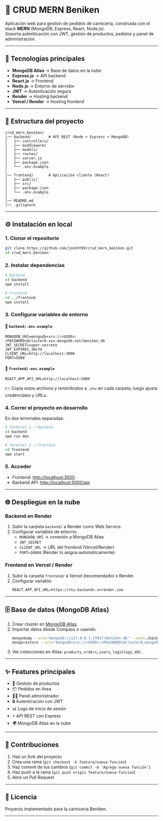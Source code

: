 # 🥩 CRUD MERN Beniken

Aplicación web para gestión de pedidos de carnicería, construida con el stack **MERN** (MongoDB, Express, React, Node.js).  
Soporta autenticación con JWT, gestión de productos, pedidos y panel de administración.

---

## 🚀 Tecnologías principales

- **MongoDB Atlas** → Base de datos en la nube  
- **Express.js** → API backend  
- **React.js** → Frontend  
- **Node.js** → Entorno de servidor  
- **JWT** → Autenticación segura  
- **Render** → Hosting backend  
- **Vercel / Render** → Hosting frontend  

---

## 📂 Estructura del proyecto

```
crud_mern_beniken/
│── backend/        # API REST (Node + Express + MongoDB)
│   ├── controllers/
│   ├── middleware/
│   ├── models/
│   ├── routes/
│   ├── server.js
│   ├── package.json
│   └── .env.example
│
│── frontend/       # Aplicación cliente (React)
│   ├── public/
│   ├── src/
│   ├── package.json
│   └── .env.example
│
│── README.md
│── .gitignore
```

---

## ⚙️ Instalación en local

### 1. Clonar el repositorio
```bash
git clone https://github.com/jonnhY99/crud_mern_beniken.git
cd crud_mern_beniken
```

### 2. Instalar dependencias
```bash
# Backend
cd backend
npm install

# Frontend
cd ../frontend
npm install
```

### 3. Configurar variables de entorno

#### 📌 `backend/.env.example`
```env
MONGODB_URI=mongodb+srv://<USER>:<PASSWORD>@cluster0.xxx.mongodb.net/beniken_db
JWT_SECRET=super-secreto
JWT_EXPIRES_IN=7d
CLIENT_URL=http://localhost:3000
PORT=5000
```

#### 📌 `frontend/.env.example`
```env
REACT_APP_API_URL=http://localhost:5000
```

👉 Copia estos archivos y renómbralos a `.env` en cada carpeta, luego ajusta credenciales y URLs.

### 4. Correr el proyecto en desarrollo
En dos terminales separadas:

```bash
# Terminal 1 → Backend
cd backend
npm run dev

# Terminal 2 → Frontend
cd frontend
npm start
```

### 5. Acceder
- Frontend: [http://localhost:3000](http://localhost:3000)  
- Backend API: [http://localhost:5000/api](http://localhost:5000/api)  

---

## 🌐 Despliegue en la nube

### Backend en Render
1. Subir la carpeta `backend/` a Render como Web Service.  
2. Configurar variables de entorno:
   - `MONGODB_URI` → conexión a MongoDB Atlas  
   - `JWT_SECRET`  
   - `CLIENT_URL` → URL del frontend (Vercel/Render)  
   - `PORT=10000` (Render lo asigna automáticamente)  

### Frontend en Vercel / Render
1. Subir la carpeta `frontend/` a Vercel (recomendado) o Render.  
2. Configurar variable:
   ```
   REACT_APP_API_URL=https://<tu-backend>.onrender.com
   ```

---

## 🗄️ Base de datos (MongoDB Atlas)

1. Crear cluster en [MongoDB Atlas](https://cloud.mongodb.com).  
2. Importar datos desde Compass o usando:
   ```bash
   mongodump --uri="mongodb://127.0.0.1:27017/beniken_db" --out=./backup
   mongorestore --uri="mongodb+srv://<USER>:<PASSWORD>@cluster0.mongodb.net/beniken_db" ./backup/beniken_db
   ```
3. Ver colecciones en Atlas: `products`, `orders`, `users`, `loginlogs`, etc.

---

## ✨ Features principales

- 🛒 Gestión de productos  
- 📦 Pedidos en línea  
- 👨‍💼 Panel administrador  
- 🔒 Autenticación con JWT  
- 📊 Logs de inicio de sesión  
- ⚡ API REST con Express  
- 🌍 MongoDB Atlas en la nube  

---

## 🤝 Contribuciones
1. Haz un fork del proyecto  
2. Crea una rama (`git checkout -b feature/nueva-funcion`)  
3. Haz commit de tus cambios (`git commit -m 'Agrego nueva función'`)  
4. Haz push a la rama (`git push origin feature/nueva-funcion`)  
5. Abre un Pull Request  

---

## 📜 Licencia
Proyecto implementado para la carniceria Beniken.

---


